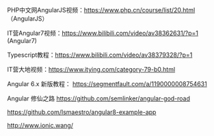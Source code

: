 PHP中文网AngularJS视频：https://www.php.cn/course/list/20.html  （AngularJS）

IT营Angular7视频：https://www.bilibili.com/video/av38362631/?p=1  (Angular7)

Typescript教程：https://www.bilibili.com/video/av38379328/?p=1

IT营大地视频：https://www.itying.com/category-79-b0.html

Angular 6.x 新版教程：	https://segmentfault.com/a/1190000008754631

Angular 修仙之路 https://github.com/semlinker/angular-god-road

https://github.com/Ismaestro/angular8-example-app

http://www.ionic.wang/

